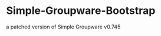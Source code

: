 Simple-Groupware-Bootstrap
==========================

a patched version of Simple Groupware v0.745
